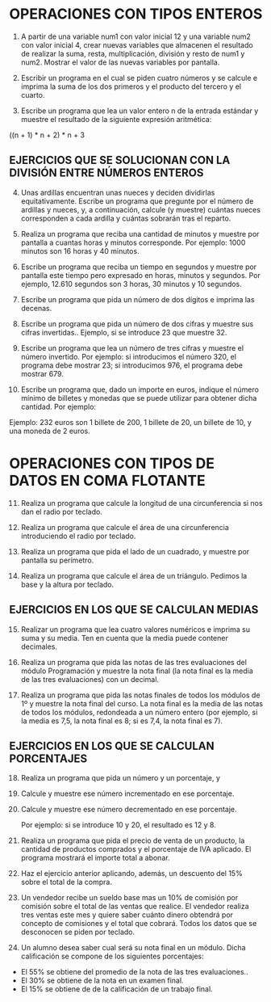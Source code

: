 # **OPERACIONES CON TIPOS ENTEROS**

1. A partir de una variable num1 con valor inicial 12 y una variable num2 con valor inicial 4, crear nuevas variables que almacenen el resultado de realizar la suma, resta, multiplicación, división y resto de num1 y num2. Mostrar el valor de las nuevas variables por pantalla.

2. Escribir un programa en el cual se piden cuatro números y se calcule e imprima la suma de los dos primeros y el producto del tercero y el cuarto.

3. Escribe un programa que lea un valor entero n de la entrada estándar y muestre el resultado de la siguiente expresión aritmética:

((n + 1) \* n + 2) \* n + 3

## **EJERCICIOS QUE SE SOLUCIONAN CON LA DIVISIÓN ENTRE NÚMEROS ENTEROS**

4. Unas ardillas encuentran unas nueces y deciden dividirlas equitativamente. Escribe un programa que pregunte por el número de ardillas y nueces, y, a continuación, calcule (y muestre) cuántas nueces corresponden a cada ardilla y cuántas sobrarán tras el reparto.

5. Realiza un programa que reciba una cantidad de minutos y muestre por pantalla a cuantas horas y minutos corresponde. Por ejemplo: 1000 minutos son 16 horas y 40 minutos.

6. Escribe un programa que reciba un tiempo en segundos y muestre por pantalla este tiempo pero expresado en horas, minutos y segundos. Por ejemplo, 12.610 segundos son 3 horas, 30 minutos y 10 segundos.

7. Escribe un programa que pida un número de dos dígitos e imprima las decenas.

8. Escribe un programa que pida un número de dos cifras y muestre sus cifras invertidas.. Ejemplo, si se introduce 23 que muestre 32\.

9. Escribe un programa que lea un número de tres cifras y muestre el número invertido. Por ejemplo: si introducimos el número 320, el programa debe mostrar 23; si introducimos 976, el programa debe mostrar 679\.

10. Escribe un programa que, dado un importe en euros, indique el número mínimo de billetes y monedas que se puede utilizar para obtener dicha cantidad. Por ejemplo:

Ejemplo: 232 euros son 1 billete de 200, 1 billete de 20, un billete de 10, y una moneda de  2 euros.

# **OPERACIONES CON TIPOS DE DATOS EN COMA FLOTANTE**

11. Realiza un programa que calcule la longitud de una circunferencia si nos dan el radio por teclado.

12. Realiza un programa que calcule el área de una circunferencia introduciendo el radio por teclado.

13. Realiza un programa que pida el lado de un cuadrado, y muestre por pantalla su perímetro.

14. Realiza un programa que calcule el área de un triángulo. Pedimos la base y la altura por teclado.

## **EJERCICIOS EN LOS QUE SE CALCULAN MEDIAS**

15. Realizar un programa que lea cuatro valores numéricos e imprima su suma y su media. Ten en cuenta que la media puede contener decimales.

16. Realiza un programa que pida las notas de las tres evaluaciones del módulo Programación y muestre la nota final (la nota final es la media de las tres evaluaciones) con un decimal.

17. Realiza un programa que pida las notas finales de todos los módulos de 1º y muestre la nota final del curso. La nota final es la media de las notas de todos los módulos, redondeada a un número entero (por ejemplo, si la media es 7,5, la nota final es 8; si es 7,4, la nota final es 7).

## **EJERCICIOS EN LOS QUE SE CALCULAN PORCENTAJES**

18. Realiza un programa que pida un número y un porcentaje, y

19. Calcule y muestre ese número incrementado en ese porcentaje.

20. Calcule y muestre ese número decrementado en ese porcentaje.

    Por ejemplo: si se introduce 10 y 20, el resultado es 12 y 8\.

21. Realiza un programa que pida el precio de venta de un producto, la cantidad de productos comprados y el porcentaje de IVA aplicado. El programa mostrará el importe total a abonar.

22. Haz el ejercicio anterior aplicando, además, un descuento del 15% sobre el total de la compra.

23. Un vendedor recibe un sueldo base mas un 10% de comisión por comisión sobre el total de las ventas que realice. El vendedor realiza tres ventas este mes y quiere saber cuánto dinero obtendrá por concepto de comisiones y el total que cobrará. Todos los datos que se desconocen se piden por teclado.

24. Un alumno desea saber cual será su nota final en un módulo. Dicha calificación se compone de los siguientes porcentajes:
- El 55% se obtiene del promedio de la nota de las tres evaluaciones..
- El 30% se obtiene de la nota en un examen final.
- El 15% se obtiene de de la calificación de un trabajo final.		


